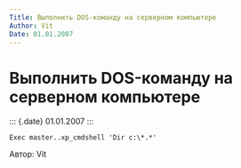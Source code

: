 ```yaml
---
Title: Выполнить DOS-команду на серверном компьютере
Author: Vit
Date: 01.01.2007
---
```



Выполнить DOS-команду на серверном компьютере
=============================================

::: {.date}
01.01.2007
:::

    Exec master..xp_cmdshell 'Dir c:\*.*'

Автор: Vit
